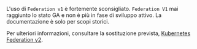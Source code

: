 L'uso di `Federation v1` è fortemente sconsigliato. `Federation V1` mai raggiunto lo stato GA e non è più in fase di sviluppo attivo. La documentazione è solo per scopi storici.

Per ulteriori informazioni, consultare la sostituzione prevista, [Kubernetes Federation v2](https://github.com/kubernetes-sigs/federation-v2).
